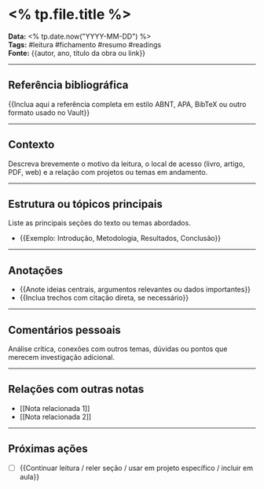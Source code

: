 # <% tp.file.title %>

**Data:** <% tp.date.now("YYYY-MM-DD") %>  
**Tags:** #leitura #fichamento #resumo #readings  
**Fonte:** {{autor, ano, título da obra ou link}}

---

## Referência bibliográfica

{{Inclua aqui a referência completa em estilo ABNT, APA, BibTeX ou outro formato usado no Vault}}

---

## Contexto

Descreva brevemente o motivo da leitura, o local de acesso (livro, artigo, PDF, web) e a relação com projetos ou temas em andamento.

---

## Estrutura ou tópicos principais

Liste as principais seções do texto ou temas abordados.

- {{Exemplo: Introdução, Metodologia, Resultados, Conclusão}}

---

## Anotações

- {{Anote ideias centrais, argumentos relevantes ou dados importantes}}
- {{Inclua trechos com citação direta, se necessário}}

---

## Comentários pessoais

Análise crítica, conexões com outros temas, dúvidas ou pontos que merecem investigação adicional.

---

## Relações com outras notas

- [[Nota relacionada 1]]
- [[Nota relacionada 2]]

---

## Próximas ações

- [ ] {{Continuar leitura / reler seção / usar em projeto específico / incluir em aula}}
